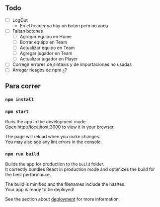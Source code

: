 ## Todo

- [ ] LogOut
    - En el header ya hay un boton pero no anda
- [ ] Faltan botones
    - [ ] Agregar equipo en Home
    - [ ] Borrar equipo en Team
    - [ ] Actualizar equipo en Team
    - [ ] Agregar jugador en Team
    - [ ] Actualizar jugador en Player
- [ ] Corregir errores de sintaxis y de importaciones no usadas
- [ ] Arregar riesgos de npm ¿?

## Para correr
### `npm install`
### `npm start`

Runs the app in the development mode.\
Open [http://localhost:3000](http://localhost:3000) to view it in your browser.

The page will reload when you make changes.\
You may also see any lint errors in the console.

### `npm run build`

Builds the app for production to the `build` folder.\
It correctly bundles React in production mode and optimizes the build for the best performance.

The build is minified and the filenames include the hashes.\
Your app is ready to be deployed!

See the section about [deployment](https://facebook.github.io/create-react-app/docs/deployment) for more information.

